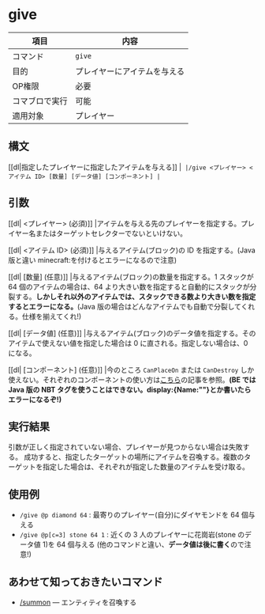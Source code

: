 # give

|項目|内容|
|---|---|
|コマンド|`give`|
|目的|プレイヤーにアイテムを与える|
|OP権限|必要|
|コマブロで実行|可能|
|適用対象|プレイヤー|

## 構文

[[dl|指定したプレイヤーに指定したアイテムを与える]]
|```
|/give <プレイヤー> <アイテム ID> [数量] [データ値] [コンポーネント]
|```

## 引数

[[dl| <プレイヤー> (必須)]]
|アイテムを与える先のプレイヤーを指定する。プレイヤー名またはターゲットセレクターでないといけない。

[[dl| <アイテム ID> (必須)]]
|与えるアイテム(ブロック)の ID を指定する。(Java 版と違い minecraft:を付けるとエラーになるので注意)

[[dl| [数量] (任意)]]
|与えるアイテム(ブロック)の数量を指定する。1 スタックが 64 個のアイテムの場合は、64 より大きい数を指定すると自動的にスタックが分裂する。**しかしそれ以外のアイテムでは、スタックできる数より大きい数を指定するとエラーになる。**(Java 版の場合はどんなアイテムでも自動で分裂してくれる。仕様を揃えてくれ!)

[[dl| [データ値] (任意)]]
|与えるアイテム(ブロック)のデータ値を指定する。そのアイテムで使えない値を指定した場合は 0 に直される。指定しない場合は、0 になる。

[[dl| [コンポーネント] (任意)]]
|今のところ `CanPlaceOn` または `CanDestroy` しか使えない。それぞれのコンポーネントの使い方は[こちら](https://next.napoan.com/pe-candestroy-canplaceon-command/)の記事を参照。**(BE では Java 版の NBT タグを使うことはできない。display:{Name:""}とか書いたらエラーになるぞ!)**

## 実行結果

引数が正しく指定されていない場合、プレイヤーが見つからない場合は失敗する。 成功すると、指定したターゲットの場所にアイテムを召喚する。複数のターゲットを指定した場合は、それぞれが指定した数量のアイテムを受け取る。

## 使用例

- `/give @p diamond 64` : 最寄りのプレイヤー(自分)にダイヤモンドを 64 個与える
- `/give @p[c=3] stone 64 1` : 近くの 3 人のプレイヤーに花崗岩(stone のデータ値 1)を 64 個与える (他のコマンドと違い、**データ値は後に書く**ので注意!)

## あわせて知っておきたいコマンド

- [/summon](/docs/minecraft/reference/command-bedrock/summon) ― エンティティを召喚する
